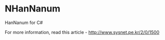 NHanNanum
=========

HanNanum for C#

For more information, read this article - http://www.sysnet.pe.kr/2/0/1500
